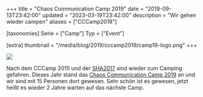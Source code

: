 +++
title = "Chaos Communication Camp 2019"
date = "2019-09-13T23:42:00"
updated = "2023-03-19T23:42:00"
description = "Wir gehen wieder campen"
aliases = ["CCCamp2019"]

[taxonomies]
Serie = ["Camp"]
Typ = ["Event"]

[extra]
thumbnail = "/media/blog/2019/cccamp2019/camp19-logo.png"
+++

![](/media/blog/2019/cccamp2019/DSC_0705.jpg)

Nach dem CCCamp 2015 und der [SHA2017](https://www.sha2017.org) sind wieder zum Camping gefahren. Dieses Jahr stand
das [Chaos Communication Camp 2019](https://events.ccc.de/camp/2019/) an und wir sind mit 15 Personen dort
gewesen. Sehr schön ist es gewesen, jetzt heißt es wieder 2 Jahre warten auf das nächste Camp.

[//]: # (TODO: Add and link to image gallery)
